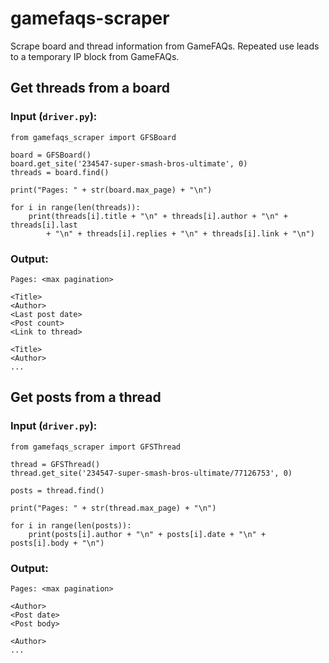# gamefaqs-scraper
Scrape board and thread information from GameFAQs. Repeated use leads to a temporary IP block from GameFAQs.

## Get threads from a board
### Input (`driver.py`):
```
from gamefaqs_scraper import GFSBoard

board = GFSBoard()
board.get_site('234547-super-smash-bros-ultimate', 0)
threads = board.find()

print("Pages: " + str(board.max_page) + "\n")

for i in range(len(threads)):
    print(threads[i].title + "\n" + threads[i].author + "\n" + threads[i].last
        + "\n" + threads[i].replies + "\n" + threads[i].link + "\n")
```
### Output:
```
Pages: <max pagination>

<Title>
<Author>
<Last post date>
<Post count>
<Link to thread>

<Title>
<Author>
...
```
## Get posts from a thread
### Input (`driver.py`):
```
from gamefaqs_scraper import GFSThread

thread = GFSThread()
thread.get_site('234547-super-smash-bros-ultimate/77126753', 0)

posts = thread.find()

print("Pages: " + str(thread.max_page) + "\n")

for i in range(len(posts)):
    print(posts[i].author + "\n" + posts[i].date + "\n" + posts[i].body + "\n")
```
### Output:
```
Pages: <max pagination>

<Author>
<Post date>
<Post body>

<Author>
...
```
